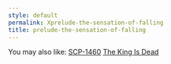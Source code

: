 ```yaml
---
style: default
permalink: Xprelude-the-sensation-of-falling
title: prelude-the-sensation-of-falling
---
```

You may also like:
[SCP-1460](http://scp-wiki.net/scp-1460)
[The King Is Dead](http://scp-wiki.net/the-king-is-dead)